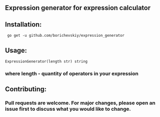 ## Expression generator for expression calculator
## Installation:
``` go get -u github.com/borichevskiy/expression_generator```
## Usage:
```ExpressionGenerator(length str) string ```
### where length - quantity of operators in your expression
## Contributing:
### Pull requests are welcome. For major changes, please open an issue first to discuss what you would like to change.
